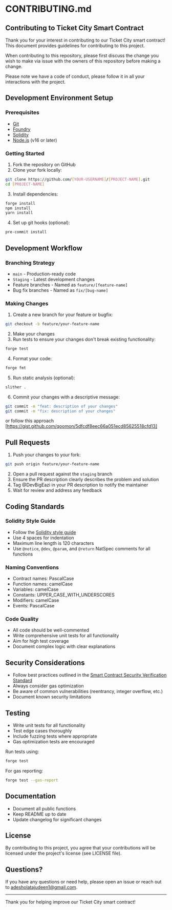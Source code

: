 # CONTRIBUTING.md

## Contributing to Ticket City Smart Contract

Thank you for your interest in contributing to our Ticket City smart contract! This document provides guidelines for contributing to this project.

When contributing to this repository, please first discuss the change you wish to make via issue with the owners of this repository before making a change.

Please note we have a code of conduct, please follow it in all your interactions with the project.

## Development Environment Setup

### Prerequisites

- [Git](https://git-scm.com/)
- [Foundry](https://book.getfoundry.sh/getting-started/installation)
- [Solidity](https://docs.soliditylang.org/en/latest/installing-solidity.html)
- [Node.js](https://nodejs.org/) (v16 or later)

### Getting Started

1. Fork the repository on GitHub
2. Clone your fork locally:

```bash
git clone https://github.com/[YOUR-USERNAME]/[PROJECT-NAME].git
cd [PROJECT-NAME]
```

3. Install dependencies:

```bash
forge install
npm install
yarn install
```

4. Set up git hooks (optional):

```bash
pre-commit install
```

## Development Workflow

### Branching Strategy

- `main` - Production-ready code
- `Staging` - Latest development changes
- Feature branches - Named as `feature/[feature-name]`
- Bug fix branches - Named as `fix/[bug-name]`

### Making Changes

1. Create a new branch for your feature or bugfix:

```bash
git checkout -b feature/your-feature-name
```

2. Make your changes
3. Run tests to ensure your changes don't break existing functionality:

```bash
forge test
```

4. Format your code:

```bash
forge fmt
```

5. Run static analysis (optional):

```bash
slither .
```

6. Commit your changes with a descriptive message:

```bash
git commit -m "feat: description of your changes"
git commit -m "fix: description of your changes"
```
or follow this approach [https://gist.github.com/qoomon/5dfcdf8eec66a051ecd85625518cfd13]

## Pull Requests

1. Push your changes to your fork:

```bash
git push origin feature/your-feature-name
```

2. Open a pull request against the `staging` branch
3. Ensure the PR description clearly describes the problem and solution
4. Tag @DevBigEazi in your PR description to notify the maintainer
5. Wait for review and address any feedback

## Coding Standards

### Solidity Style Guide

- Follow the [Solidity style guide](https://docs.soliditylang.org/en/latest/style-guide.html)
- Use 4 spaces for indentation
- Maximum line length is 120 characters
- Use `@notice`, `@dev`, `@param`, and `@return` NatSpec comments for all functions

### Naming Conventions

- Contract names: PascalCase
- Function names: camelCase
- Variables: camelCase
- Constants: UPPER_CASE_WITH_UNDERSCORES
- Modifiers: camelCase
- Events: PascalCase

### Code Quality

- All code should be well-commented
- Write comprehensive unit tests for all functionality
- Aim for high test coverage
- Document complex logic with clear explanations

## Security Considerations

- Follow best practices outlined in the [Smart Contract Security Verification Standard](https://github.com/securing/SCSVS)
- Always consider gas optimization
- Be aware of common vulnerabilities (reentrancy, integer overflow, etc.)
- Document known security limitations

## Testing

- Write unit tests for all functionality
- Test edge cases thoroughly
- Include fuzzing tests where appropriate
- Gas optimization tests are encouraged

Run tests using:

```bash
forge test
```

For gas reporting:

```bash
forge test --gas-report
```

## Documentation

- Document all public functions
- Keep README up to date
- Update changelog for significant changes

## License

By contributing to this project, you agree that your contributions will be licensed under the project's license (see LICENSE file).

## Questions?

If you have any questions or need help, please open an issue or reach out to adesholatajudeen1@gmail.com.

---

Thank you for helping improve our Ticket City smart contract!
